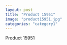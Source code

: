 ```yaml
---
layout: post
title: "Product 15951"
image: "product15951.jpg"
categories: "category1"
---
```

Product 15951
